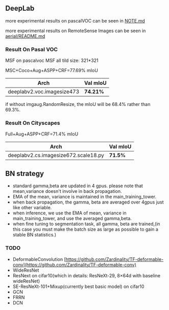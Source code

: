 
## DeepLab

more experimental results on pascalVOC can be seen in [NOTE.md](NOTE.md)


more experimental results on RemoteSense Images can be seen in [aerial/README.md](aerial/README.md)


### Result On Pasal VOC

MSF on pascalvoc MSF all tild size: 321*321

MSC+Coco+Aug+ASPP+CRF=77.69% mIoU

Arch | Val mIoU
------------ | -------------
deeplabv2.voc.imagesize473| **74.21%**


if without imgaug.RandomResize, the mIoU will be 68.4% rather than 69.3%.

### Result On Cityscapes

Full+Aug+ASPP+CRF=71.4% mIoU

Arch  |Val mIoU
------------ | -------- 
deeplabv2.cs.imagesize672.scale18.py| **71.5%**

## BN strategy

* standard gamma,beta are updated in 4 gpus. please note that mean,variance doesn't involve in back propagation.
* EMA of the mean, variance is maintained in the main_training_tower. 
* when back propagation, the gamma, beta are averaged over 4gpus just like other variable.
* when inference, we use the EMA of mean, variance in main_training_tower, and use the averaged gamma,beta.
* when fine tuning to segmentation task, all gamma, beta are trained,(in this case you must make the batch size as large as possible to gain a stable BN statistics.)

### TODO

* DeformableConvolution [https://github.com/Zardinality/TF-deformable-conv](https://github.com/Zardinality/TF-deformable-conv)
* WideResNet
* ResNext on cifar10(which in details: ResNeXt-29, 8×64d with baseline wideResNet)
* SE-ResNeXt-101+Mixup(currently best basic model) on cifar10
* GCN
* FRRN
* DCN
